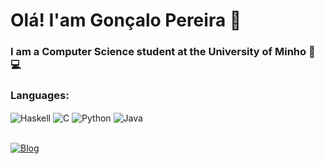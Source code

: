 # Olá! I'am Gonçalo Pereira 👋
### I am a Computer Science student at the University of Minho 🏫 💻
### Languages:
<div style="display: inline_block">
  <img align = "center" alt = "Haskell" src = "https://img.shields.io/badge/Haskell-5D4F85?style=for-the-badge&labelColor=453a61&logoColor=8e4e8c&logo=haskell" / >
  <img align = "center" alt = "C" src = "https://img.shields.io/badge/C-00599C?style=for-the-badge&logo=c&logoColor=white" / >
  <img align = "center" alt = "Python" src = "https://img.shields.io/badge/Python-3776AB?style=for-the-badge&logo=python&logoColor=white" / >
  <img align = "center" alt = "Java" src = "https://img.shields.io/badge/Java-ED8B00?style=for-the-badge&logo=openjdk&logoColor=white" / >
</div><br/>

[![Blog](https://img.shields.io/badge/GitHub-100000?style=for-the-badge&logo=github&logoColor=white)](https://github.com/pereiraGMP)

